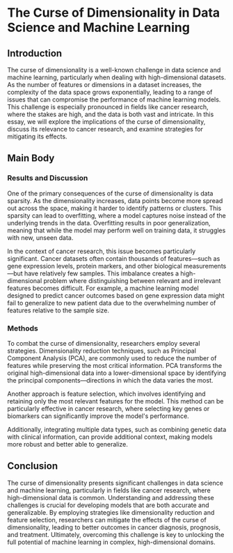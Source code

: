 # The Curse of Dimensionality in Data Science and Machine Learning

## Introduction

The curse of dimensionality is a well-known challenge in data science and machine learning, particularly when dealing with high-dimensional datasets. As the number of features or dimensions in a dataset increases, the complexity of the data space grows exponentially, leading to a range of issues that can compromise the performance of machine learning models. This challenge is especially pronounced in fields like cancer research, where the stakes are high, and the data is both vast and intricate. In this essay, we will explore the implications of the curse of dimensionality, discuss its relevance to cancer research, and examine strategies for mitigating its effects.

## Main Body

### Results and Discussion

One of the primary consequences of the curse of dimensionality is data sparsity. As the dimensionality increases, data points become more spread out across the space, making it harder to identify patterns or clusters. This sparsity can lead to overfitting, where a model captures noise instead of the underlying trends in the data. Overfitting results in poor generalization, meaning that while the model may perform well on training data, it struggles with new, unseen data.

In the context of cancer research, this issue becomes particularly significant. Cancer datasets often contain thousands of features—such as gene expression levels, protein markers, and other biological measurements—but have relatively few samples. This imbalance creates a high-dimensional problem where distinguishing between relevant and irrelevant features becomes difficult. For example, a machine learning model designed to predict cancer outcomes based on gene expression data might fail to generalize to new patient data due to the overwhelming number of features relative to the sample size.

### Methods

To combat the curse of dimensionality, researchers employ several strategies. Dimensionality reduction techniques, such as Principal Component Analysis (PCA), are commonly used to reduce the number of features while preserving the most critical information. PCA transforms the original high-dimensional data into a lower-dimensional space by identifying the principal components—directions in which the data varies the most.

Another approach is feature selection, which involves identifying and retaining only the most relevant features for the model. This method can be particularly effective in cancer research, where selecting key genes or biomarkers can significantly improve the model's performance.

Additionally, integrating multiple data types, such as combining genetic data with clinical information, can provide additional context, making models more robust and better able to generalize.

## Conclusion

The curse of dimensionality presents significant challenges in data science and machine learning, particularly in fields like cancer research, where high-dimensional data is common. Understanding and addressing these challenges is crucial for developing models that are both accurate and generalizable. By employing strategies like dimensionality reduction and feature selection, researchers can mitigate the effects of the curse of dimensionality, leading to better outcomes in cancer diagnosis, prognosis, and treatment. Ultimately, overcoming this challenge is key to unlocking the full potential of machine learning in complex, high-dimensional domains.
